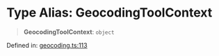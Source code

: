 # Type Alias: GeocodingToolContext

> **GeocodingToolContext**: `object`

Defined in: [geocoding.ts:113](https://github.com/GeoDaCenter/openassistant/blob/36f516b8229288259590b2d9dab3b10cbfc3cbfd/packages/osm/src/geocoding.ts#L113)
